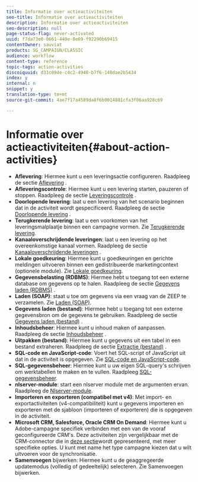```yaml
---
title: Informatie over actieactiviteiten
seo-title: Informatie over actieactiviteiten
description: Informatie over actieactiviteiten
seo-description: null
page-status-flag: never-activated
uuid: f7da73e0-0661-440e-8e69-f92290b69415
contentOwner: sauviat
products: SG_CAMPAIGN/CLASSIC
audience: workflow
content-type: reference
topic-tags: action-activities
discoiquuid: d31c094e-c4c2-4948-b7f6-148dae2b5434
index: y
internal: n
snippet: y
translation-type: tm+mt
source-git-commit: 4ae7f17a4589da8f6b0014801cfa3f06aa928c69

---
```



# Informatie over actieactiviteiten{#about-action-activities}

* **Aflevering**: Hiermee kunt u een leveringsactie configureren. Raadpleeg de sectie [Aflevering](../../workflow/using/delivery.md) .
* **Afleveringscontrole**: Hiermee kunt u een levering starten, pauzeren of stoppen. Raadpleeg de sectie [Leveringscontrole](../../workflow/using/delivery-control.md) .
* **Doorlopende levering**: laat u een levering van het scenario beginnen dat in de activiteit wordt gespecificeerd. Raadpleeg de sectie [Doorlopende levering](../../workflow/using/continuous-delivery.md) .
* **Terugkerende levering**: laat u een voorkomen van het leveringsmalplaatje binnen een campagne vormen. Zie [Terugkerende levering](../../workflow/using/recurring-delivery.md).
* **Kanaaloverschrijdende leveringen**: laat u een levering op het overeenkomstige kanaal vormen. Raadpleeg de sectie [Kanaaloverschrijdende leveringen](../../workflow/using/cross-channel-deliveries.md) .
* **Lokale goedkeuring**: Hiermee kunt u goedkeuringen en gerichte meldingen uitvoeren binnen een gedistribueerde marketingcontext (optionele module). Zie [Lokale goedkeuring](../../workflow/using/local-approval.md).
* **Gegevensbelasting (RDBMS)**: Hiermee hebt u toegang tot een externe database om gegevens op te halen. Raadpleeg de sectie [Gegevens laden (RDBMS)](../../workflow/using/data-loading--rdbms-.md) .
* **Laden (SOAP)**: staat u toe om gegevens via een vraag van de ZEEP te verzamelen. Zie [Laden (SOAP)](../../workflow/using/loading--soap-.md).
* **Gegevens laden (bestand)**: Hiermee hebt u toegang tot een externe gegevensbron om de gegevens te gebruiken. Raadpleeg de sectie [Gegevens laden (bestand)](../../workflow/using/data-loading--file-.md) .
* **Inhoudsbeheer**: Hiermee kunt u inhoud maken of aanpassen. Raadpleeg de sectie [Inhoudsbeheer](../../workflow/using/content-management.md) .
* **Uitpakken (bestand)**: Hiermee kunt u gegevens uit een tabel in een bestand extraheren. Raadpleeg de sectie [Extractie (bestand)](../../workflow/using/extraction--file-.md) .
* **SQL-code en JavaScript-code**: Voert het SQL-script of JavaScript uit dat in de activiteit is opgegeven. Zie [SQL-code en JavaScript-code](../../workflow/using/sql-code-and-javascript-code.md).
* **SQL-gegevensbeheer**: Hiermee kunt u uw eigen SQL-query&#39;s schrijven om werktabellen te maken en te vullen. Raadpleeg [SQL-gegevensbeheer](../../workflow/using/sql-data-management.md).
* **nlserver-module**: start een nlserver module met de argumenten ervan. Raadpleeg de [Nlserver-module](../../workflow/using/nlserver-module.md).
* **Importeren en exporteren (compatibel met v4)**: Met import- en exportactiviteiten (v4-compatibiliteit) kunt u gegevens importeren en exporteren met de sjabloon (importeren of exporteren) die is opgegeven in de activiteit.
* **Microsoft CRM, Salesforce, Oracle CRM On Demand**: Hiermee kunt u Adobe-campagne specifiek verbinden met een van de vooraf geconfigureerde CRM&#39;s. Deze activiteiten zijn vergelijkbaar met de CRM-connector die in [deze sectie](../../workflow/using/crm-connector.md)wordt gepresenteerd, met meer specifieke opties. U kunt met name het type campagne kiezen dat u wilt uitvoeren voor de synchronisatie.
* **Samenvoegen** bijwerken: Hiermee kunt u de geaggregeerde updatemodus (volledig of gedeeltelijk) selecteren. Zie Samenvoegen [](../../workflow/using/update-aggregate.md)bijwerken.
